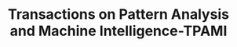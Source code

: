 ---
types: "word"

title: "Transactions on Pattern Analysis and Machine Intelligence-TPAMI"

categories: ['']

tags: ['Transactions', 'on', 'Pattern', 'Analysis', 'and', 'Machine', 'Intelligence', 'TPAMI']

arabic: 'رسائل تحليل الأنماط والذكاء الآلي'

arexps: []

enwords: ['Transactions on Pattern Analysis and Machine Intelligence-TPAMI']

enexps: []

arlexicons: 'ر'

enlexicons: 'T'

authors: ['Ruqayya Roshdy']

translators: ['']

citations: 'تطبيقات الذكاء الاصطناعي في خدمة اللغة العربية'

sources: 'مركز الملك عبدالله بن عبدالعزيز الدولي لخدمة اللغة العربية'

word: "true"

slug: ""
---